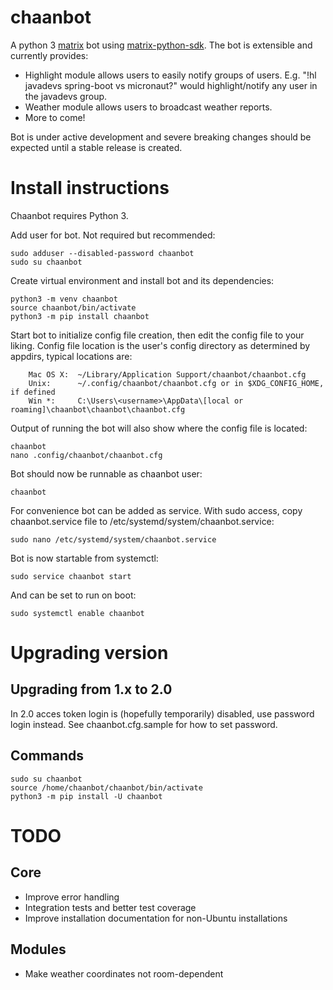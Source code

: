 # chaanbot

A python 3 [matrix](https://matrix.org) bot using [matrix-python-sdk](https://github.com/matrix-org/matrix-python-sdk).
The bot is extensible and currently provides:

* Highlight module allows users to easily notify groups of users. E.g. "!hl javadevs spring-boot vs micronaut?" would
  highlight/notify any user in the javadevs group.
* Weather module allows users to broadcast weather reports.
* More to come!

Bot is under active development and severe breaking changes should be expected until a stable release is created.

# Install instructions

Chaanbot requires Python 3.

Add user for bot. Not required but recommended:

```
sudo adduser --disabled-password chaanbot
sudo su chaanbot
```

Create virtual environment and install bot and its dependencies:

```
python3 -m venv chaanbot
source chaanbot/bin/activate
python3 -m pip install chaanbot
```

Start bot to initialize config file creation, then edit the config file to your liking. Config file location is the
user's config directory as determined by appdirs, typical locations are:

        Mac OS X:  ~/Library/Application Support/chaanbot/chaanbot.cfg
        Unix:      ~/.config/chaanbot/chaanbot.cfg or in $XDG_CONFIG_HOME, if defined
        Win *:     C:\Users\<username>\AppData\[local or roaming]\chaanbot\chaanbot\chaanbot.cfg

Output of running the bot will also show where the config file is located:

```
chaanbot
nano .config/chaanbot/chaanbot.cfg
```

Bot should now be runnable as chaanbot user:

```
chaanbot
```

For convenience bot can be added as service. With sudo access, copy chaanbot.service file to
/etc/systemd/system/chaanbot.service:

```
sudo nano /etc/systemd/system/chaanbot.service
```

Bot is now startable from systemctl:

```
sudo service chaanbot start
```

And can be set to run on boot:

```
sudo systemctl enable chaanbot
```

# Upgrading version

## Upgrading from 1.x to 2.0

In 2.0 acces token login is (hopefully temporarily) disabled, use password login instead. See chaanbot.cfg.sample for
how to set password.

## Commands

```
sudo su chaanbot
source /home/chaanbot/chaanbot/bin/activate
python3 -m pip install -U chaanbot
```

# TODO

## Core

* Improve error handling
* Integration tests and better test coverage
* Improve installation documentation for non-Ubuntu installations

## Modules

* Make weather coordinates not room-dependent
